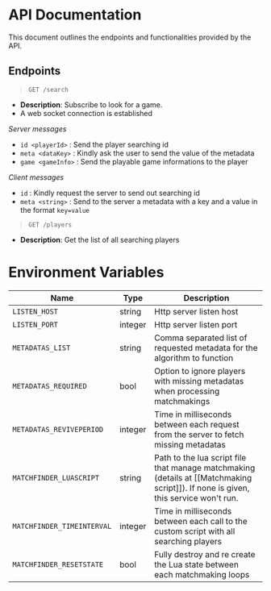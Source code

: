
# API Documentation

This document outlines the endpoints and functionalities provided by the API.

## Endpoints

> `GET /search`
- **Description**: Subscribe to look for a game.
- A web socket connection is established

*Server messages*
- `id <playerId>` : Send the player searching id
- `meta <dataKey>` : Kindly ask the user to send the value of the metadata
- `game <gameInfo>` : Send the playable game informations to the player

*Client messages*
- `id` : Kindly request the server to send out searching id
- `meta <string>` : Send to the server a metadata with a key and a value in the format `key=value`

> `GET /players`
- **Description**: Get the list of all searching players

# Environment Variables

| Name | Type | Description |
| ---- | ---- | ---- |
| `LISTEN_HOST` | string | Http server listen host |
| `LISTEN_PORT` | integer | Http server listen port |
| `METADATAS_LIST` | string | Comma separated list of requested metadata for the algorithm to function |
| `METADATAS_REQUIRED` | bool | Option to ignore players with missing metadatas when processing matchmakings |
| `METADATAS_REVIVEPERIOD` | integer | Time in milliseconds between each request from the server to fetch missing metadatas |
| `MATCHFINDER_LUASCRIPT` | string | Path to the lua script file that manage matchmaking (details at [[Matchmaking script]]). If none is given, this service won't run. |
| `MATCHFINDER_TIMEINTERVAL` | integer | Time in milliseconds between each call to the custom script with all searching players |
| `MATCHFINDER_RESETSTATE` | bool | Fully destroy and re create the Lua state between each matchmaking loops |
